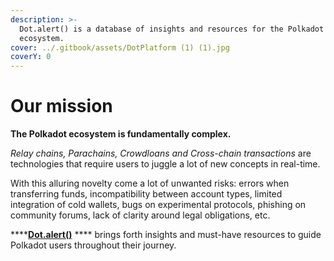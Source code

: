 ```yaml
---
description: >-
  Dot.alert() is a database of insights and resources for the Polkadot
  ecosystem.
cover: ../.gitbook/assets/DotPlatform (1) (1).jpg
coverY: 0
---
```


# Our mission

**The Polkadot ecosystem is fundamentally complex.**&#x20;

_Relay chains, Parachains, Crowdloans and Cross-chain transactions_ are technologies that require users to juggle a lot of new concepts in real-time.

With this alluring novelty come a lot of unwanted risks: errors when transferring funds, incompatibility between account types, limited integration of cold wallets, bugs on experimental protocols, phishing on community forums, lack of clarity around legal obligations, etc.

****[**Dot.alert()**](../) **** brings forth insights and must-have resources to guide Polkadot users throughout their journey.

